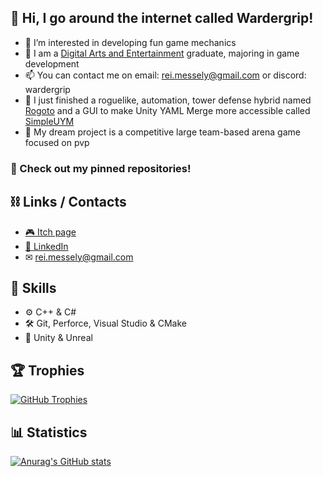 ## 👋 Hi, I go around the internet called Wardergrip!

- 👀 I’m interested in developing fun game mechanics
- 🌱 I am a [Digital Arts and Entertainment](https://digitalartsandentertainment.be/) graduate, majoring in game development
- 📫 You can contact me on email: rei.messely@gmail.com or discord: wardergrip
- 🔭 I just finished a roguelike, automation, tower defense hybrid named [Rogoto](https://wardergrip.itch.io/rogoto) and a GUI to make Unity YAML Merge more accessible called [SimpleUYM](https://github.com/wardergrip/simpleuym)
- 🌠 My dream project is a competitive large team-based arena game focused on pvp

### 📡 Check out my pinned repositories!

## ⛓ Links / Contacts
- [🎮 Itch page](https://wardergrip.itch.io/)
- [👔 LinkedIn](https://www.linkedin.com/in/rei-messely/)
- ✉ rei.messely@gmail.com

## 💪 Skills
- ⚙ C++ & C#
- 🛠 Git, Perforce, Visual Studio & CMake
- 🚂 Unity & Unreal

## 🏆 Trophies

[![GitHub Trophies](https://github-profile-trophy.vercel.app/?username=wardergrip&show_icons=true&theme=onestar&margin-w=15&no-frame=true&no-bg=true)](https://github.com/wardergrip)


## 📊 Statistics

[![Anurag's GitHub stats](https://github-readme-stats.vercel.app/api?username=wardergrip&count_private=true&show_icons=true&theme=dark&bg_color=0D1117&border_color=30363D)](https://github.com/wardergrip)

<!---
Wardergrip/Wardergrip is a ✨ special ✨ repository because its `README.md` (this file) appears on your GitHub profile.
You can click the Preview link to take a look at your changes.
--->

